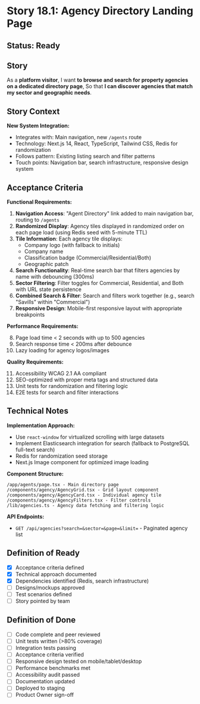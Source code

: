 # Story 18.1: Agency Directory Landing Page

## Status: Ready

## Story

As a **platform visitor**,
I want **to browse and search for property agencies on a dedicated directory page**,
So that **I can discover agencies that match my sector and geographic needs**.

## Story Context

**New System Integration:**
- Integrates with: Main navigation, new `/agents` route
- Technology: Next.js 14, React, TypeScript, Tailwind CSS, Redis for randomization
- Follows pattern: Existing listing search and filter patterns
- Touch points: Navigation bar, search infrastructure, responsive design system

## Acceptance Criteria

**Functional Requirements:**

1. **Navigation Access**: "Agent Directory" link added to main navigation bar, routing to `/agents`
2. **Randomized Display**: Agency tiles displayed in randomized order on each page load (using Redis seed with 5-minute TTL)
3. **Tile Information**: Each agency tile displays:
   - Company logo (with fallback to initials)
   - Company name
   - Classification badge (Commercial/Residential/Both)
   - Geographic patch
4. **Search Functionality**: Real-time search bar that filters agencies by name with debouncing (300ms)
5. **Sector Filtering**: Filter toggles for Commercial, Residential, and Both with URL state persistence
6. **Combined Search & Filter**: Search and filters work together (e.g., search "Savills" within "Commercial")
7. **Responsive Design**: Mobile-first responsive layout with appropriate breakpoints

**Performance Requirements:**

8. Page load time < 2 seconds with up to 500 agencies
9. Search response time < 200ms after debounce
10. Lazy loading for agency logos/images

**Quality Requirements:**

11. Accessibility WCAG 2.1 AA compliant
12. SEO-optimized with proper meta tags and structured data
13. Unit tests for randomization and filtering logic
14. E2E tests for search and filter interactions

## Technical Notes

**Implementation Approach:**
- Use `react-window` for virtualized scrolling with large datasets
- Implement Elasticsearch integration for search (fallback to PostgreSQL full-text search)
- Redis for randomization seed storage
- Next.js Image component for optimized image loading

**Component Structure:**
```
/app/agents/page.tsx - Main directory page
/components/agency/AgencyGrid.tsx - Grid layout component
/components/agency/AgencyCard.tsx - Individual agency tile
/components/agency/AgencyFilters.tsx - Filter controls
/lib/agencies.ts - Agency data fetching and filtering logic
```

**API Endpoints:**
- `GET /api/agencies?search=&sector=&page=&limit=` - Paginated agency list

## Definition of Ready

- [x] Acceptance criteria defined
- [x] Technical approach documented
- [x] Dependencies identified (Redis, search infrastructure)
- [ ] Designs/mockups approved
- [ ] Test scenarios defined
- [ ] Story pointed by team

## Definition of Done

- [ ] Code complete and peer reviewed
- [ ] Unit tests written (>80% coverage)
- [ ] Integration tests passing
- [ ] Acceptance criteria verified
- [ ] Responsive design tested on mobile/tablet/desktop
- [ ] Performance benchmarks met
- [ ] Accessibility audit passed
- [ ] Documentation updated
- [ ] Deployed to staging
- [ ] Product Owner sign-off